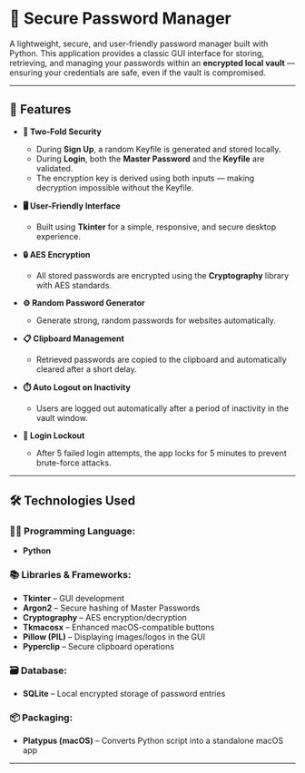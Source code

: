 # 🔐 Secure Password Manager

A lightweight, secure, and user-friendly password manager built with Python. This application provides a classic GUI interface for storing, retrieving, and managing your passwords within an **encrypted local vault** — ensuring your credentials are safe, even if the vault is compromised.

---

## 🚀 Features

- **🔑 Two-Fold Security**
  - During **Sign Up**, a random Keyfile is generated and stored locally.
  - During **Login**, both the **Master Password** and the **Keyfile** are validated.
  - The encryption key is derived using both inputs — making decryption impossible without the Keyfile.

- **🖥️ User-Friendly Interface**
  - Built using **Tkinter** for a simple, responsive, and secure desktop experience.

- **🔒 AES Encryption**
  - All stored passwords are encrypted using the **Cryptography** library with AES standards.

- **⚙️ Random Password Generator**
  - Generate strong, random passwords for websites automatically.

- **📋 Clipboard Management**
  - Retrieved passwords are copied to the clipboard and automatically cleared after a short delay.

- **⏱️ Auto Logout on Inactivity**
  - Users are logged out automatically after a period of inactivity in the vault window.

- **🚫 Login Lockout**
  - After 5 failed login attempts, the app locks for 5 minutes to prevent brute-force attacks.

---

## 🛠️ Technologies Used

### 🧑‍💻 Programming Language:
- **Python**

### 📚 Libraries & Frameworks:
- **Tkinter** – GUI development
- **Argon2** – Secure hashing of Master Passwords
- **Cryptography** – AES encryption/decryption
- **Tkmacosx** – Enhanced macOS-compatible buttons
- **Pillow (PIL)** – Displaying images/logos in the GUI
- **Pyperclip** – Secure clipboard operations

### 🗃️ Database:
- **SQLite** – Local encrypted storage of password entries

### 📦 Packaging:
- **Platypus (macOS)** – Converts Python script into a standalone macOS app

---







